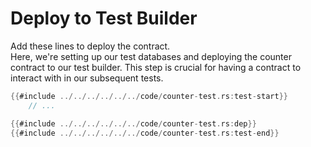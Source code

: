 # Deploy to Test Builder
Add these lines to deploy the contract. \
Here, we're setting up our test databases and deploying the counter contract to our test builder. This step is crucial for having a contract to interact with in our subsequent tests.
```rust
{{#include ../../../../../../code/counter-test.rs:test-start}}
    // ...

{{#include ../../../../../../code/counter-test.rs:dep}}
{{#include ../../../../../../code/counter-test.rs:test-end}}
```
